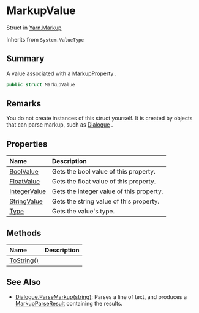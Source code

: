 # MarkupValue

Struct in [Yarn.Markup](/api/csharp/yarn.markup.md)

Inherits from `System.ValueType`

## Summary


A value associated with a  <a href="yarn.markup.markupproperty.md">MarkupProperty</a> .


```csharp
public struct MarkupValue
```

## Remarks


You do not create instances of this struct yourself. It is created
by objects that can parse markup, such as  <a href="yarn.dialogue.md">Dialogue</a> .


## Properties

|Name|Description|
|:---|:---|
|[BoolValue](/api/csharp/yarn.markup.markupvalue.boolvalue.md)|Gets the bool value of this property.|
|[FloatValue](/api/csharp/yarn.markup.markupvalue.floatvalue.md)|Gets the float value of this property.|
|[IntegerValue](/api/csharp/yarn.markup.markupvalue.integervalue.md)|Gets the integer value of this property.|
|[StringValue](/api/csharp/yarn.markup.markupvalue.stringvalue.md)|Gets the string value of this property.|
|[Type](/api/csharp/yarn.markup.markupvalue.type.md)|Gets the value's type.|

## Methods

|Name|Description|
|:---|:---|
|[ToString()](/api/csharp/yarn.markup.markupvalue.tostring.md)||

## See Also

* [Dialogue.ParseMarkup\(string\)](/api/csharp/yarn.dialogue.parsemarkup.md): Parses a line of text, and produces a  <a href="yarn.markup.markupparseresult.md">MarkupParseResult</a>  containing the results.

